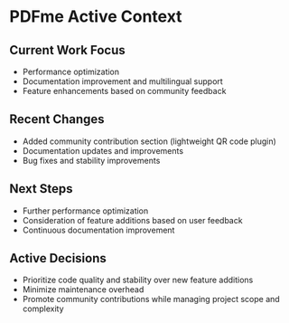 # PDFme Active Context

## Current Work Focus

- Performance optimization
- Documentation improvement and multilingual support
- Feature enhancements based on community feedback

## Recent Changes

- Added community contribution section (lightweight QR code plugin)
- Documentation updates and improvements
- Bug fixes and stability improvements

## Next Steps

- Further performance optimization
- Consideration of feature additions based on user feedback
- Continuous documentation improvement

## Active Decisions

- Prioritize code quality and stability over new feature additions
- Minimize maintenance overhead
- Promote community contributions while managing project scope and complexity
